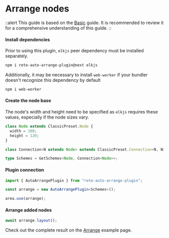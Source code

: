 # Arrange nodes

::alert
This guide is based on the [Basic](/docs/guides/basic) guide. It is recommended to review it for a comprehensive understanding of this guide.
::

#### Install dependencies

Prior to using this plugin, `elkjs` peer dependency must be installed separately.

```bash
npm i rete-auto-arrange-plugin@next elkjs
```

Additionally, it may be necessary to install `web-worker` if your bundler doesn't recognize this dependency by default

```bash
npm i web-worker
```

#### Create the node base

The node's width and height need to be specified as `elkjs` requires these values, especially if the node sizes vary.

```ts
class Node extends ClassicPreset.Node {
  width = 180;
  height = 120;
}

class Connection<N extends Node> extends ClassicPreset.Connection<N, N> {}

type Schemes = GetSchemes<Node, Connection<Node>>;
```

#### Plugin connection

```ts
import { AutoArrangePlugin } from "rete-auto-arrange-plugin";

const arrange = new AutoArrangePlugin<Schemes>();

area.use(arrange);
```

#### Arrange added nodes

```ts
await arrange.layout();
```

Check out the complete result on the [Arrange](/examples/arrange) example page.
